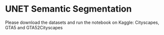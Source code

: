 # UNET Semantic Segmentation

Please download the datasets and run the notebook on Kaggle: Cityscapes, GTA5 and GTA52Cityscapes

